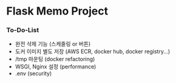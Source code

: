 # Flask Memo Project

### To-Do-List
 - 완전 삭제 기능 (스케줄링 or 버튼)
 - 도커 이미지 별도 저장 (AWS ECR, docker hub, docker registry...)
 - /tmp 마운팅 (docker refactoring)
 - WSGI, Nginx 설정 (performance)
 - .env (security)
